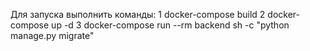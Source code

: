 Для запуска выполнить команды:
1 docker-compose build
2 docker-compose up -d
3 docker-compose run --rm backend sh -c "python manage.py migrate" 
